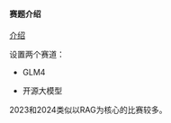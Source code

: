#### 赛题介绍

[介绍](https://competition.aiops-challenge.com/home/competition/1780211530478944282)

设置两个赛道：

+ GLM4

+ 开源大模型

2023和2024类似以RAG为核心的比赛较多。
